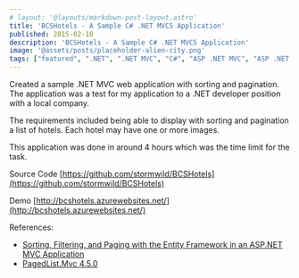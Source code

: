 ```yaml
---
# layout: '@layouts/markdown-post-layout.astro'
title: 'BCSHotels - A Sample C# .NET MVC5 Application'
published: 2015-02-10
description: 'BCSHotels - A Sample C# .NET MVC5 Application'
image: '@assets/posts/placeholder-alien-city.png'
tags: ["featured", ".NET", ".NET MVC", "C#", "ASP .NET MVC", "ASP .NET MVC5", "PagedList.Mvc", "Sorting", "Pagination", "Hotels", "Images", "Sample Application", "Demo", "Source Code", "GitHub", "Azure"]
---
```


Created a sample .NET MVC web application with sorting and pagination. The application was a test for my application to a .NET developer position with a local company.

The requirements included being able to display with sorting and pagination a list of hotels. Each hotel may have one or more images.

This application was done in around 4 hours which was the time limit for the task.

Source Code [https://github.com/stormwild/BCSHotels](https://github.com/stormwild/BCSHotels)

Demo [http://bcshotels.azurewebsites.net/](http://bcshotels.azurewebsites.net/)

References:

* [Sorting, Filtering, and Paging with the Entity Framework in an ASP.NET MVC Application](http://www.asp.net/mvc/overview/getting-started/getting-started-with-ef-using-mvc/sorting-filtering-and-paging-with-the-entity-framework-in-an-asp-net-mvc-application)
* [PagedList.Mvc 4.5.0](https://www.nuget.org/packages/PagedList.Mvc)
